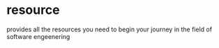 # resource
provides all the resources you need to begin your journey in the field of software engeenering
